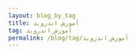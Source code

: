 ```yaml
---
layout: blog_by_tag
title: آموزش اندروید
tag: آموزش_اندروید
permalink: /blog/tag/آموزش_اندروید
---
```


